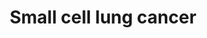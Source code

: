 ---
annotations:
- id: PW:0000704
  parent: disease pathway
  type: Pathway Ontology
  value: small cell lung carcinoma pathway
- id: PW:0000605
  parent: disease pathway
  type: Pathway Ontology
  value: cancer pathway
- id: PW:0000003
  parent: signaling pathway
  type: Pathway Ontology
  value: signaling pathway
- id: DOID:1324
  parent: disease of cellular proliferation
  type: Disease Ontology
  value: lung cancer
- id: DOID:162
  parent: disease of cellular proliferation
  type: Disease Ontology
  value: cancer
authors:
- Khanspers
- MaintBot
- Fehrhart
- Finterly
- Egonw
- Eweitz
citedin:
- link: PMC9114890
  title: 'Precision Oncology: Artificial Intelligence and DNA Methylation Analysis
    of Circulating Cell-Free DNA for Lung Cancer Detection (2022)'
communities:
- CPTAC
- Diseases
description: 'Small cell lung carcinoma (SCLC) is a highly malignant cancer of the
  lung.  Genes altered in small cell lung carcinoma: * TP53 is mutated in 70-90% of
  SCLCs.  * RB1 is inactivated in most SCLCs.  * PTEN is mutated in 2-10% of SCLCs.  *
  MYC amplifications and amplification of MYC family members is found in 30% of SCLCs.  *
  FHIT protein expression is lost due to Loss of heterozygocity (LOH) on chromosome
  arm 3p found in more than 80% of SCLCs.   This description was adapted from [https://en.wikipedia.org/wiki/Small-cell_carcinoma
  Wikipedia].  Phosphorylation sites were added based on information from PhosphoSitePlus
  (R), www.phosphosite.org.'
last-edited: 2024-10-27
ndex: 5cc0f37a-8b6c-11eb-9e72-0ac135e8bacf
organisms:
- Homo sapiens
redirect_from:
- /index.php/Pathway:WP4658
- /instance/WP4658
- /instance/WP4658_r135693
revision: r135693
schema-jsonld:
- '@context': https://schema.org/
  '@id': https://wikipathways.github.io/pathways/WP4658.html
  '@type': Dataset
  creator:
    '@type': Organization
    name: WikiPathways
  description: 'Small cell lung carcinoma (SCLC) is a highly malignant cancer of the
    lung.  Genes altered in small cell lung carcinoma: * TP53 is mutated in 70-90%
    of SCLCs.  * RB1 is inactivated in most SCLCs.  * PTEN is mutated in 2-10% of
    SCLCs.  * MYC amplifications and amplification of MYC family members is found
    in 30% of SCLCs.  * FHIT protein expression is lost due to Loss of heterozygocity
    (LOH) on chromosome arm 3p found in more than 80% of SCLCs.   This description
    was adapted from [https://en.wikipedia.org/wiki/Small-cell_carcinoma Wikipedia].  Phosphorylation
    sites were added based on information from PhosphoSitePlus (R), www.phosphosite.org.'
  keywords:
  - AKT1
  - AKT2
  - AKT3
  - APAF1
  - BAK1
  - BAX
  - BCL2
  - BCL2L1
  - BID
  - BIRC2
  - BIRC3
  - BIRC7
  - BIRC8
  - CASP3
  - CASP8
  - CASP9
  - CCND1
  - CCNE1
  - CCNE2
  - CDK2
  - CDK4
  - CDK6
  - CDKN1A
  - CDKN1B
  - CDKN1C
  - CDKN2B
  - CHUK
  - CKS1B
  - CKS2
  - COL4A1
  - COL4A2
  - COL4A3
  - COL4A4
  - COL4A5
  - COL4A6
  - CYCS
  - DDB2
  - E2F1
  - E2F2
  - E2F3
  - FHIT
  - FN1
  - GADD45A
  - GADD45B
  - GADD45G
  - IKBKB
  - IKBKG
  - ITGA2
  - ITGA2B
  - ITGA3
  - ITGA6
  - ITGAV
  - ITGB1
  - LAMA1
  - LAMA2
  - LAMA3
  - LAMA4
  - LAMA5
  - LAMB1
  - LAMB2
  - LAMB3
  - LAMB4
  - LAMC1
  - LAMC2
  - LAMC3
  - MAX
  - MYC
  - NFKB1
  - NFKBIA
  - NFKBIB
  - NOS2
  - Obatoclax
  - Oblimersen
  - PIK3CA
  - PIK3CB
  - PIK3CD
  - PIK3R1
  - PIK3R2
  - PIK3R3
  - PIP3
  - POLK
  - PTEN
  - PTGS2
  - PTK2
  - RARB
  - RB1
  - RELA
  - RXRA
  - RXRB
  - RXRG
  - Retinoic acid
  - Rimiducid
  - SKP1
  - TP53
  - TRAF1
  - TRAF2
  - TRAF3
  - TRAF4
  - TRAF5
  - TRAF6
  - Venetoclax
  - ZBTB17
  license: CC0
  name: Small cell lung cancer
seo: CreativeWork
title: Small cell lung cancer
wpid: WP4658
---
